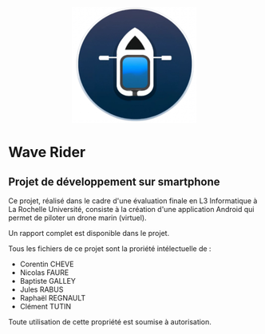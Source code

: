 <p align="center">
<img src=WaveRider_bg.png width = "250" height = "232">
</p>

# Wave Rider
## Projet de développement sur smartphone

Ce projet, réalisé dans le cadre d'une évaluation finale en L3 Informatique à La Rochelle Université, consiste à la création d'une application Android qui permet de piloter un drone marin (virtuel). 

Un rapport complet est disponible dans le projet.

Tous les fichiers de ce projet sont la proriété intélectuelle de :
- Corentin CHEVE
- Nicolas FAURE
- Baptiste GALLEY
- Jules RABUS
- Raphaël REGNAULT
- Clément TUTIN

Toute utilisation de cette propriété est soumise à autorisation.